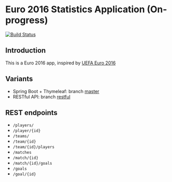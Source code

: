 # Euro 2016 Statistics Application (On-progress)

[![Build Status](https://travis-ci.org/wicaksana/euro2016-app.svg?branch=master)](https://travis-ci.org/wicaksana/euro2016-app)

## Introduction

This is a Euro 2016 app, inspired by [UEFA Euro 2016](http://www.uefa.com/uefaeuro/index.html)

## Variants

* Spring Boot + Thymeleaf: branch [master](https://github.com/wicaksana/euro2016-app/tree/master)
* RESTful API: branch [restful](https://github.com/wicaksana/euro2016-app/tree/restful)


## REST endpoints

- `/players/`
- `/player/{id}`
- `/teams/`
- `/team/{id}`
- `/team/{id}/players`
-  `/matches`
-  `/match/{id}`
-  `/match/{id}/goals`
-  `/goals`
-  `/goal/{id}`